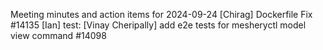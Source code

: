 Meeting minutes and action items for 2024-09-24
[Chirag]  Dockerfile Fix #14135
                    [Ian]  test: 
[Vinay Cheripally] add e2e tests for mesheryctl model view command #14098
